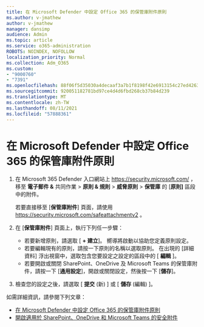 ```yaml
---
title: 在 Microsoft Defender 中設定 Office 365 的保管庫附件原則
ms.author: v-jmathew
author: v-jmathew
manager: dansimp
audience: Admin
ms.topic: article
ms.service: o365-administration
ROBOTS: NOINDEX, NOFOLLOW
localization_priority: Normal
ms.collection: Adm_O365
ms.custom:
- "9000760"
- "7391"
ms.openlocfilehash: 88f06f5d35030a4decaaf3a7b1f8198f42e6913154c27ed426373ad95a291a67
ms.sourcegitcommit: 920051182781bd97ce4d4d6fbd268cb37b84d239
ms.translationtype: MT
ms.contentlocale: zh-TW
ms.lasthandoff: 08/11/2021
ms.locfileid: "57888361"
---
```

# <a name="set-up-safe-attachment-policies-in-microsoft-defender-for-office-365"></a>在 Microsoft Defender 中設定 Office 365 的保管庫附件原則

1. 在 Microsoft 365 Defender 入口網站上 <https://security.microsoft.com/> ，移至 **電子郵件 &** 共同作業 \> **原則 & 規則** \> **威脅原則** \> **保管庫** 的 [**原則]** 區段中的附件。

   若要直接移至 [**保管庫附件**] 頁面，請使用 <https://security.microsoft.com/safeattachmentv2> 。

2. 在 [**保管庫附件**] 頁面上，執行下列任一步驟：
   - 若要新增原則，請選取 [ **+ 建立**]。 嚮導將啟動以協助您定義原則設定。
   - 若要編輯現有的原則，請按一下原則的名稱以選取原則。 在出現的 [詳細資料] 浮出視窗中，選取包含您要設定之設定的區段中的 [ **編輯** ]。
   - 若要開啟或關閉 SharePoint、OneDrive 及 Microsoft Teams 的保管庫附件，請按一下 [**通用設定**]，開啟或關閉設定，然後按一下 [**儲存**]。

3. 檢查您的設定之後，請選取 [ **提交** (新) ] 或 [ **儲存** (編輯) ]。

如需詳細資訊，請參閱下列文章：

- [在 Microsoft Defender 中設定 Office 365 的保管庫附件原則](https://docs.microsoft.com/microsoft-365/security/office-365-security/set-up-safe-attachments-policies)
- [開啟適用於 SharePoint、OneDrive 和 Microsoft Teams 的安全附件](https://docs.microsoft.com/microsoft-365/security/office-365-security/turn-on-mdo-for-spo-odb-and-teams)

